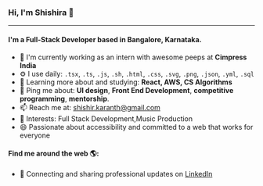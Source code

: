 ### Hi, I'm Shishira 👋
---

#### I'm a Full-Stack Developer based in Bangalore, Karnataka.

- 🏢 I'm currently working as an intern with awesome peeps at **Cimpress India**
- ⚙️ I use daily: `.tsx`, `.ts`, `.js`, `.sh`, `.html`, `.css`, `.svg`, `.png`, `.json`, `.yml`, `.sql`
- 🌱 Learning more about and studying: **React, AWS, CS Algorithms**
- 💬 Ping me about: **UI design**, **Front End Development**, **competitive programming**, **mentorship**.
- 📫 Reach me at: shishir.karanth@gmail.com
- 💜 Interests: Full Stack Development,Music Production
- 😄 Passionate about accessibility and committed to a web that works for everyone

#### Find me around the web 🌎:
- 💼 Connecting and sharing professional updates on <a href="https://www.linkedin.com/in/shishir-karanth-3246b416b/">LinkedIn</a>
